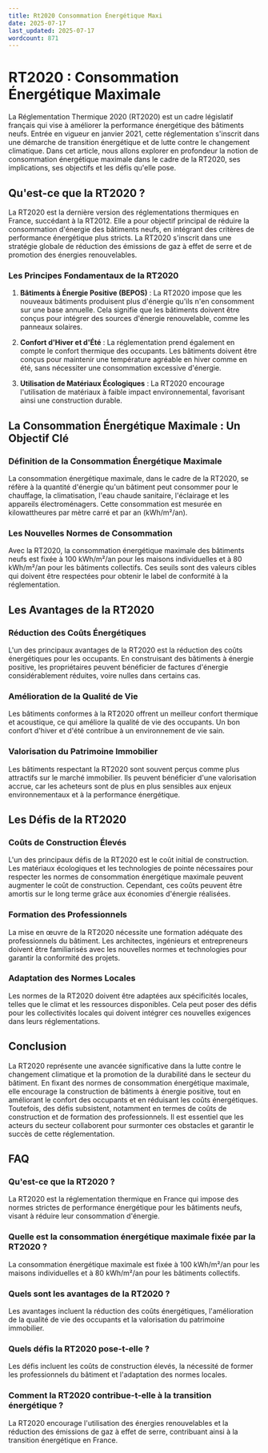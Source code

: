 ```yaml
---
title: Rt2020 Consommation Énergétique Maxi
date: 2025-07-17
last_updated: 2025-07-17
wordcount: 871
---
```


# RT2020 : Consommation Énergétique Maximale

La Réglementation Thermique 2020 (RT2020) est un cadre législatif français qui vise à améliorer la performance énergétique des bâtiments neufs. Entrée en vigueur en janvier 2021, cette réglementation s'inscrit dans une démarche de transition énergétique et de lutte contre le changement climatique. Dans cet article, nous allons explorer en profondeur la notion de consommation énergétique maximale dans le cadre de la RT2020, ses implications, ses objectifs et les défis qu'elle pose.

## Qu'est-ce que la RT2020 ?

La RT2020 est la dernière version des réglementations thermiques en France, succédant à la RT2012. Elle a pour objectif principal de réduire la consommation d'énergie des bâtiments neufs, en intégrant des critères de performance énergétique plus stricts. La RT2020 s'inscrit dans une stratégie globale de réduction des émissions de gaz à effet de serre et de promotion des énergies renouvelables.

### Les Principes Fondamentaux de la RT2020

1. **Bâtiments à Énergie Positive (BEPOS)** : La RT2020 impose que les nouveaux bâtiments produisent plus d'énergie qu'ils n'en consomment sur une base annuelle. Cela signifie que les bâtiments doivent être conçus pour intégrer des sources d'énergie renouvelable, comme les panneaux solaires.

2. **Confort d'Hiver et d'Été** : La réglementation prend également en compte le confort thermique des occupants. Les bâtiments doivent être conçus pour maintenir une température agréable en hiver comme en été, sans nécessiter une consommation excessive d'énergie.

3. **Utilisation de Matériaux Écologiques** : La RT2020 encourage l'utilisation de matériaux à faible impact environnemental, favorisant ainsi une construction durable.

## La Consommation Énergétique Maximale : Un Objectif Clé

### Définition de la Consommation Énergétique Maximale

La consommation énergétique maximale, dans le cadre de la RT2020, se réfère à la quantité d'énergie qu'un bâtiment peut consommer pour le chauffage, la climatisation, l'eau chaude sanitaire, l'éclairage et les appareils électroménagers. Cette consommation est mesurée en kilowattheures par mètre carré et par an (kWh/m²/an).

### Les Nouvelles Normes de Consommation

Avec la RT2020, la consommation énergétique maximale des bâtiments neufs est fixée à 100 kWh/m²/an pour les maisons individuelles et à 80 kWh/m²/an pour les bâtiments collectifs. Ces seuils sont des valeurs cibles qui doivent être respectées pour obtenir le label de conformité à la réglementation.

## Les Avantages de la RT2020

### Réduction des Coûts Énergétiques

L'un des principaux avantages de la RT2020 est la réduction des coûts énergétiques pour les occupants. En construisant des bâtiments à énergie positive, les propriétaires peuvent bénéficier de factures d'énergie considérablement réduites, voire nulles dans certains cas.

### Amélioration de la Qualité de Vie

Les bâtiments conformes à la RT2020 offrent un meilleur confort thermique et acoustique, ce qui améliore la qualité de vie des occupants. Un bon confort d'hiver et d'été contribue à un environnement de vie sain.

### Valorisation du Patrimoine Immobilier

Les bâtiments respectant la RT2020 sont souvent perçus comme plus attractifs sur le marché immobilier. Ils peuvent bénéficier d'une valorisation accrue, car les acheteurs sont de plus en plus sensibles aux enjeux environnementaux et à la performance énergétique.

## Les Défis de la RT2020

### Coûts de Construction Élevés

L'un des principaux défis de la RT2020 est le coût initial de construction. Les matériaux écologiques et les technologies de pointe nécessaires pour respecter les normes de consommation énergétique maximale peuvent augmenter le coût de construction. Cependant, ces coûts peuvent être amortis sur le long terme grâce aux économies d'énergie réalisées.

### Formation des Professionnels

La mise en œuvre de la RT2020 nécessite une formation adéquate des professionnels du bâtiment. Les architectes, ingénieurs et entrepreneurs doivent être familiarisés avec les nouvelles normes et technologies pour garantir la conformité des projets.

### Adaptation des Normes Locales

Les normes de la RT2020 doivent être adaptées aux spécificités locales, telles que le climat et les ressources disponibles. Cela peut poser des défis pour les collectivités locales qui doivent intégrer ces nouvelles exigences dans leurs réglementations.

## Conclusion

La RT2020 représente une avancée significative dans la lutte contre le changement climatique et la promotion de la durabilité dans le secteur du bâtiment. En fixant des normes de consommation énergétique maximale, elle encourage la construction de bâtiments à énergie positive, tout en améliorant le confort des occupants et en réduisant les coûts énergétiques. Toutefois, des défis subsistent, notamment en termes de coûts de construction et de formation des professionnels. Il est essentiel que les acteurs du secteur collaborent pour surmonter ces obstacles et garantir le succès de cette réglementation.

## FAQ

### Qu'est-ce que la RT2020 ?

La RT2020 est la réglementation thermique en France qui impose des normes strictes de performance énergétique pour les bâtiments neufs, visant à réduire leur consommation d'énergie.

### Quelle est la consommation énergétique maximale fixée par la RT2020 ?

La consommation énergétique maximale est fixée à 100 kWh/m²/an pour les maisons individuelles et à 80 kWh/m²/an pour les bâtiments collectifs.

### Quels sont les avantages de la RT2020 ?

Les avantages incluent la réduction des coûts énergétiques, l'amélioration de la qualité de vie des occupants et la valorisation du patrimoine immobilier.

### Quels défis la RT2020 pose-t-elle ?

Les défis incluent les coûts de construction élevés, la nécessité de former les professionnels du bâtiment et l'adaptation des normes locales.

### Comment la RT2020 contribue-t-elle à la transition énergétique ?

La RT2020 encourage l'utilisation des énergies renouvelables et la réduction des émissions de gaz à effet de serre, contribuant ainsi à la transition énergétique en France.